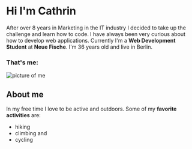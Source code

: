 # Hi I'm Cathrin 

After over 8 years in Marketing in the IT industry I decided to take up the challenge and learn how to code. I have always been very curious about how to develop web applications. Currently I'm a **Web Development Student** at **Neue Fische**. I'm 36 years old and live in Berlin.


### That's me:
![picture of me](https://avatars.githubusercontent.com/u/111566392?s=400&u=d4061050893b6b2924075f9b0e8fb804ff09ec6d&v=4 "profile picture Cathrin Truchan")

## About me
In my free time I love to be active and outdoors. 
Some of my **favorite activities** are: 
- hiking 
- climbing and
- cycling 

